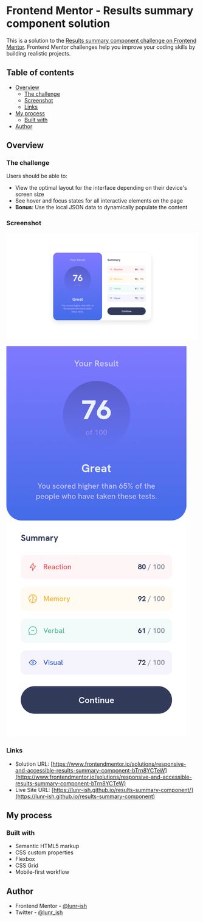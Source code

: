 # Frontend Mentor - Results summary component solution

This is a solution to the [Results summary component challenge on Frontend Mentor](https://www.frontendmentor.io/challenges/results-summary-component-CE_K6s0maV). Frontend Mentor challenges help you improve your coding skills by building realistic projects.

## Table of contents

- [Overview](#overview)
  - [The challenge](#the-challenge)
  - [Screenshot](#screenshot)
  - [Links](#links)
- [My process](#my-process)
  - [Built with](#built-with)
- [Author](#author)

## Overview

### The challenge

Users should be able to:

- View the optimal layout for the interface depending on their device's screen size
- See hover and focus states for all interactive elements on the page
- **Bonus**: Use the local JSON data to dynamically populate the content

### Screenshot

![Results summary component desktop screenshot](./screenshot/results-summary-component-desktop-screenshot.png)

![Results summary component mobile screenshot](./screenshot/results-summary-component-mobile-screenshot.png)

### Links

- Solution URL: [https://www.frontendmentor.io/solutions/responsive-and-accessible-results-summary-component-bTrn8YCTeW](https://www.frontendmentor.io/solutions/responsive-and-accessible-results-summary-component-bTrn8YCTeW)
- Live Site URL: [https://lunr-ish.github.io/results-summary-component/](https://lunr-ish.github.io/results-summary-component)

## My process

### Built with

- Semantic HTML5 markup
- CSS custom properties
- Flexbox
- CSS Grid
- Mobile-first workflow

## Author

- Frontend Mentor - [@lunr-ish](https://www.frontendmentor.io/profile/lunr-ish)
- Twitter - [@lunr_ish](https://www.twitter.com/lunr_ish)
